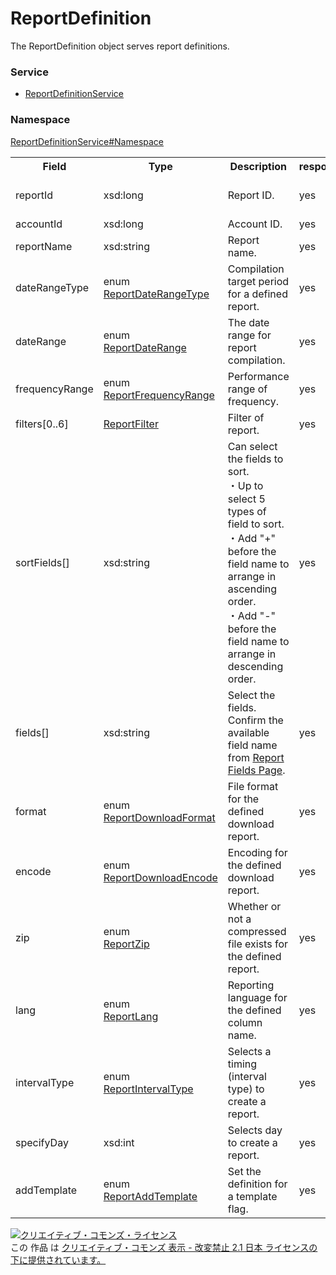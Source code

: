 # ReportDefinition
The ReportDefinition object serves report definitions.
### Service
+ [ReportDefinitionService](../../services/ReportDefinitionService.md)

### Namespace
[ReportDefinitionService#Namespace](../../services/ReportDefinitionService.md#namespace)

<table>
 <tr>
  <th>Field</th>
  <th>Type</th>
  <th>Description</th>
  <th>response</th>
  <th>add</th>
  <th>remove</th>
 <tr>
  <td>reportId</td>
  <td>xsd:long</td>
  <td>Report ID.</td>
  <td>yes</td>
  <td>Ignore</td>
  <td>Requirement<br>(Not updatable)</td>
 </tr>
 <tr>
  <td>accountId</td>
  <td>xsd:long</td>
  <td>Account ID.</td>
  <td>yes</td>
  <td>Ignore</td>
  <td>Ignore</td>
 </tr>
 <tr>
  <td>reportName</td>
  <td>xsd:string</td>
  <td>Report name.</td>
  <td>yes</td>
  <td>Optional</td>
  <td>Ignore</td>
 </tr>
 <tr>
  <td>dateRangeType</td>
  <td>enum<br><a href="./ReportDateRangeType.md">ReportDateRangeType</a></td>
  <td>Compilation target period for a defined report.</td>
  <td>yes</td>
  <td>Requirement</td>
  <td>Ignore</td>
 </tr>
 <tr>
  <td>dateRange</td>
  <td>enum<br><a href="./ReportDateRange.md">ReportDateRange</a></td>
  <td>The date range for report compilation.</td>
  <td>yes</td>
  <td>Optional</td>
  <td>Ignore</td>
 </tr>
 <tr>
  <td>frequencyRange</td>
  <td>enum<br><a href="./ReportFrequencyRange.md">ReportFrequencyRange</a></td>
  <td>Performance range of frequency.</td>
  <td>yes</td>
  <td>Optional</td>
  <td>Ignore</td>
 </tr>
 <tr>
  <td>filters[0..6]</td>
  <td><a href="./ReportFilter.md">ReportFilter</a></td>
  <td>Filter of report.</td>
  <td>yes</td>
  <td>Optional</td>
  <td>Ignore</td>
 </tr>
 <tr>
  <td>sortFields[]</td>
  <td>xsd:string</td>
  <td>Can select the fields to sort.<br>
  ・Up to select 5 types of field to sort.<br>
  ・Add "+" before the field name to arrange in ascending order.<br>
  ・Add "-" before the field name to arrange in descending order.</td>
  <td>yes</td>
  <td>Optional</td>
  <td>Ignore</td>
 </tr>
 <tr>
  <td>fields[]</td>
  <td>xsd:string</td>
  <td>Select the fields. <br>Confirm the available field name from <a href="../../appendix/reports.md">Report Fields Page</a>.</td>
  <td>yes</td>
  <td>Requirement</td>
  <td>Ignore</td>
 </tr>
 <tr>
  <td>format</td>
  <td>enum<br><a href="./ReportDownloadFormat.md">ReportDownloadFormat</a></td>
  <td>File format for the defined download report.</td>
  <td>yes</td>
  <td>Optional</td>
  <td>Ignore</td>
 </tr>
 <tr>
  <td>encode</td>
  <td>enum<br><a href="./ReportDownloadEncode.md">ReportDownloadEncode</a></td>
  <td>Encoding for the defined download report.</td>
  <td>yes</td>
  <td>Optional</td>
  <td>Ignore</td>
 </tr>
 <tr>
  <td>zip</td>
  <td>enum<br><a href="./ReportZip.md">ReportZip</a></td>
  <td>Whether or not a compressed file exists for the defined report.</td>
  <td>yes</td>
  <td>Optional</td>
  <td>Ignore</td>
 </tr>
 <tr>
  <td>lang</td>
  <td>enum<br><a href="./ReportLang.md">ReportLang</a></td>
  <td>Reporting language for the defined column name.</td>
  <td>yes</td>
  <td>Optional</td>
  <td>Ignore</td>
 </tr>
 <tr>
  <td>intervalType</td>
  <td>enum<br><a href="./ReportIntervalType.md">ReportIntervalType</a></td>
  <td>Selects a timing (interval type) to create a report.</td>
  <td>yes</td>
  <td>Optional</td>
  <td>Ignore</td>
 </tr>
 <tr>
  <td>specifyDay</td>
  <td>xsd:int</td>
  <td>Selects day to create a report.</td>
  <td>yes</td>
  <td>Optional</td>
  <td>Ignore</td>
 </tr>
 <tr>
  <td>addTemplate</td>
  <td>enum<br><a href="./ReportAddTemplate.md">ReportAddTemplate</a></td>
  <td>Set the definition for a template flag.</td>
  <td>yes</td>
  <td>Optional</td>
  <td>Ignore</td>
 </tr>
</table>

<a rel="license" href="http://creativecommons.org/licenses/by-nd/2.1/jp/"><img alt="クリエイティブ・コモンズ・ライセンス" style="border-width:0" src="https://i.creativecommons.org/l/by-nd/2.1/jp/88x31.png" /></a><br />この 作品 は <a rel="license" href="http://creativecommons.org/licenses/by-nd/2.1/jp/">クリエイティブ・コモンズ 表示 - 改変禁止 2.1 日本 ライセンスの下に提供されています。</a>

